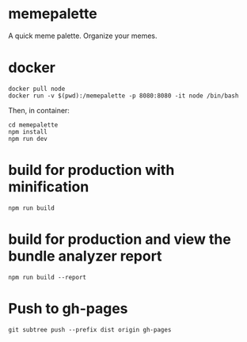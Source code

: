 # memepalette

A quick meme palette. Organize your memes.

# docker

    docker pull node
    docker run -v $(pwd):/memepalette -p 8080:8080 -it node /bin/bash

Then, in container:

    cd memepalette
    npm install
    npm run dev

# build for production with minification

    npm run build

# build for production and view the bundle analyzer report

    npm run build --report

# Push to gh-pages

    git subtree push --prefix dist origin gh-pages